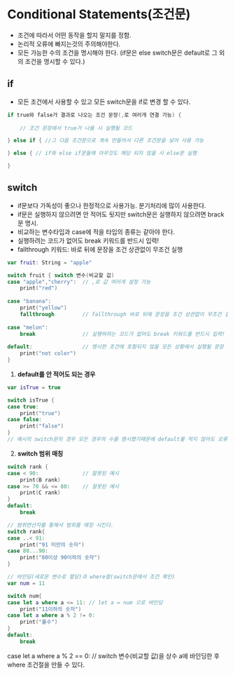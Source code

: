 # Conditional Statements(조건문)
- 조건에 따라서 어떤 동작을 할지 말지를 정함.
- 논리적 오류에 빠지는것의 주의해야한다.
- 모든 가능한 수의 조건을 명시해야 한다. (if문은 else switch문은 default로 그 외의 조건을 명시할 수 있다.)

## if
- 모든 조건에서 사용할 수 있고 모든 switch문을 if로 변경 할 수 있다.

```swift
if true와 false가 결과로 나오는 조건 문장(,로 여러개 연결 가능) {
    
    // 조건 문장에서 true가 나올 시 실행될 코드

} else if { //그 다음 조건문으로 계속 만들어서 다른 조건문을 넣어 사용 가능  

} else { // if와 else if문들에 아무것도 해당 되지 않을 시 else문 실행

}
```

## switch
- if문보다 가독성이 좋으나 한정적으로 사용가능. 분기처리에 많이 사용한다.
- if문은 실행하지 않으려면 안 적어도 됫지만 switch문은 실행하지 않으려면 brack문 명시.
- 비교하는 변수타입과 case에 적을 타입의 종류는 같아야 한다.
- 실행하려는 코드가 없어도 break 키워드를 반드시 입력!
- fallthrough 키워드: 바로 뒤에 문장을 조건 상관없이 무조건 실행

```swift
var fruit: String = "apple"

switch fruit { switch 변수(비교할 값)
case "apple","cherry":  // ,로 값 여러개 설정 가능
    print("red")
    
case "banana":
    print("yellow")
    fallthrough         // fallthrough 바로 뒤에 문장을 조건 상관없이 무조건 실행
    
case "melon":
    break               // 실행하려는 코드가 없어도 break 키워드를 반드시 입력!
    
default:                // 명시한 조건에 포함되지 않을 모든 상황에서 실행될 문장
    print("not color")
}
```

1) **default를 안 적어도 되는 경우**
```swift
var isTrue = true

switch isTrue {
case true:
    print("true")
case false:
    print("false")
}
// 예시의 switch문의 경우 모든 경우의 수를 명시했기때문에 default를 적지 않아도 오류가 발생하지 않는다.
```

2) **switch 범위 매칭**
```swift
switch rank {
case < 90:              // 잘못된 예시
    print(B rank)
case >= 70 && <= 80:    // 잘못된 예시
    print(C rank)
}
default:
    break

// 범위연산자를 통해서 범위를 매칭 시킨다.
switch rank{
case ..< 91:
    print("91 미만의 숫자")
case 80...90:
    print("80이상 90이하의 숫자")
}

// 바인딩(새로운 변수로 할당)과 where절(switch문에서 조건 확인)
var num = 11

switch num{
case let a where a <= 11: // let a = num 으로 바인딩
    print("11이하의 숫자")
case let a where a % 2 != 0:
    print("홀수")
}
default:
    break
```


case let a where a % 2 == 0: // switch 변수(비교할 값)을 상수 a에 바인딩한 후 where 조건절을 만들 수 있다.

